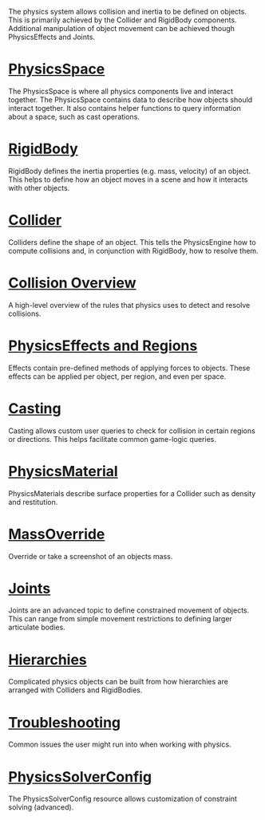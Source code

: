 The physics system allows collision and inertia to be defined on objects. This is primarily achieved by the Collider and RigidBody components. Additional manipulation of object movement can be achieved though PhysicsEffects and Joints.

 #  [PhysicsSpace](https://github.com/PlasmaEngine/PlasmaDocs/blob/master/plasma_editor_documentation/plasmamanual/physics/physicsspace.markdown)
The PhysicsSpace is where all physics components live and interact together. The PhysicsSpace contains data to describe how objects should interact together. It also contains helper functions to query information about a space, such as cast operations.
  
 #  [RigidBody](https://github.com/PlasmaEngine/PlasmaDocs/blob/master/plasma_editor_documentation/plasmamanual/physics/rigidbody.markdown)
RigidBody defines the inertia properties (e.g. mass, velocity) of an object. This helps to define how an object moves in a scene and how it interacts with other objects.
  
 #  [Collider](https://github.com/PlasmaEngine/PlasmaDocs/blob/master/plasma_editor_documentation/plasmamanual/physics/colliders.markdown)
Colliders define the shape of an object. This tells the PhysicsEngine how to compute collisions and, in conjunction with RigidBody, how to resolve them.

 #  [Collision Overview](https://github.com/PlasmaEngine/PlasmaDocs/blob/master/plasma_editor_documentation/plasmamanual/physics/collisionoverview.markdown)
A high-level overview of the rules that physics uses to detect and resolve collisions.
  
 #  [PhysicsEffects and Regions](https://github.com/PlasmaEngine/PlasmaDocs/blob/master/plasma_editor_documentation/plasmamanual/physics/physicseffectsandregions.markdown)
Effects contain pre-defined methods of applying forces to objects. These effects can be applied per object, per region, and even per space.
  
 #  [Casting](https://github.com/PlasmaEngine/PlasmaDocs/blob/master/plasma_editor_documentation/plasmamanual/physics/physicscasting.markdown)
Casting allows custom user queries to check for collision in certain regions or directions. This helps facilitate common game-logic queries.

 #  [PhysicsMaterial](https://github.com/PlasmaEngine/PlasmaDocs/blob/master/plasma_editor_documentation/plasmamanual/physics/physicsmaterial.markdown)
PhysicsMaterials describe surface properties for a Collider such as density and restitution.
  
 #  [MassOverride](https://github.com/PlasmaEngine/PlasmaDocs/blob/master/plasma_editor_documentation/plasmamanual/physics/massoverride.markdown)
Override or take a screenshot of an objects mass.

 #  [Joints](https://github.com/PlasmaEngine/PlasmaDocs/blob/master/plasma_editor_documentation/plasmamanual/physics/joints.markdown)
Joints are an advanced topic to define constrained movement of objects. This can range from simple movement restrictions to defining larger articulate bodies.

 #  [Hierarchies](https://github.com/PlasmaEngine/PlasmaDocs/blob/master/plasma_editor_documentation/plasmamanual/physics/hierarchies.markdown)
Complicated physics objects can be built from how hierarchies are arranged with Colliders and RigidBodies.
  
 #  [Troubleshooting](https://github.com/PlasmaEngine/PlasmaDocs/blob/master/plasma_editor_documentation/plasmamanual/physics/physicstroubleshooting.markdown)
Common issues the user might run into when working with physics.

 #  [PhysicsSolverConfig](https://github.com/PlasmaEngine/PlasmaDocs/blob/master/plasma_editor_documentation/plasmamanual/physics/physicssolverconfig.markdown)
The PhysicsSolverConfig resource allows customization of constraint solving (advanced). 

 